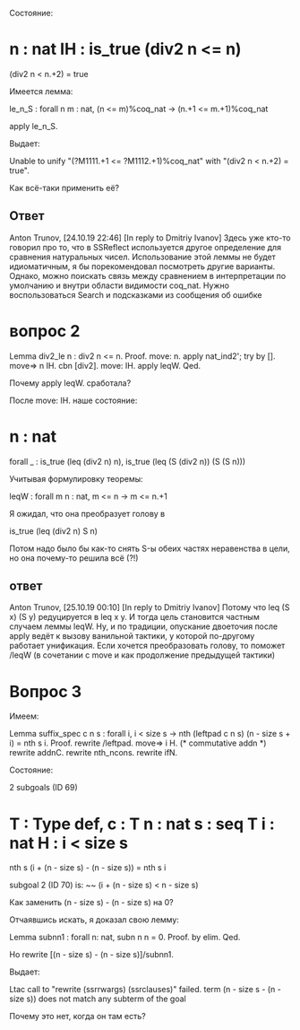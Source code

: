 Состояние:

  n : nat
  IH : is_true (div2 n <= n)
  ============================
  (div2 n < n.+2) = true

Имеется лемма:

le_n_S
     : forall n m : nat,
       (n <= m)%coq_nat -> (n.+1 <= m.+1)%coq_nat

apply le_n_S.

Выдает:

Unable to unify "(?M1111.+1 <= ?M1112.+1)%coq_nat" with
 "(div2 n < n.+2) = true".

Как всё-таки применить её?

## Ответ

Anton Trunov, [24.10.19 22:46]
[In reply to Dmitriy Ivanov]
Здесь уже кто-то говорил про то, что в SSReflect используется другое определение для сравнения натуральных чисел. Использование этой леммы не будет идиоматичным, я бы порекомендовал посмотреть другие варианты. Однако, можно поискать связь между сравнением в интерпретации по умолчанию и внутри области видимости coq_nat. Нужно воспользоваться Search и подсказками из сообщения об ошибке

# вопрос 2

Lemma div2_le n : div2 n <= n.
Proof.
  move: n.
  apply nat_ind2'; try by [].
  move=> n IH. cbn [div2]. move: IH. apply leqW.
Qed.

Почему apply leqW. сработала?

После move: IH. наше состояние:

  n : nat
  =====================================
  forall _ : is_true (leq (div2 n) n),
  is_true (leq (S (div2 n)) (S (S n)))


Учитывая формулировку теоремы:

leqW
     : forall m n : nat, m <= n -> m <= n.+1

Я ожидал, что она преобразует голову в

is_true (leq (div2 n) S n)

Потом надо было бы как-то снять S-ы обеих частях неравенства в цели, но она почему-то решила всё (?!)

## ответ

Anton Trunov, [25.10.19 00:10]
[In reply to Dmitriy Ivanov]
Потому что leq (S x) (S y) редуцируется в leq x y. И тогда цель становится частным случаем леммы leqW. Ну, и по традиции, опускание  двоеточия после apply ведёт к вызову ванильной тактики, у которой по-другому работает унификация. Если хочется преобразовать голову, то поможет /leqW (в сочетании с move и как продолжение предыдущей тактики)

# Вопрос 3

Имеем:

Lemma suffix_spec c n s :
  forall i, i < size s -> nth (leftpad c n s) (n - size s + i) = nth s i.
Proof.
  rewrite /leftpad. move=> i H.
  (* commutative addn *)
  rewrite addnC.
  rewrite nth_ncons. rewrite ifN.

Состояние:

2 subgoals (ID 69)

  T : Type
  def, c : T
  n : nat
  s : seq T
  i : nat
  H : i < size s
  ============================
  nth s (i + (n - size s) - (n - size s)) = nth s i

subgoal 2 (ID 70) is:
 ~~ (i + (n - size s) < n - size s)

Как заменить (n - size s) - (n - size s) на 0?

Отчаявшись искать, я доказал свою лемму:

Lemma subnn1 : forall n: nat, subn n n = 0.
Proof.
    by elim.
Qed.

Но rewrite [(n - size s) - (n - size s)]/subnn1.

Выдает:

Ltac call to "rewrite (ssrrwargs) (ssrclauses)" failed.
term (n - size s - (n - size s))
does not match any subterm of the goal

Почему это нет, когда он там есть?
